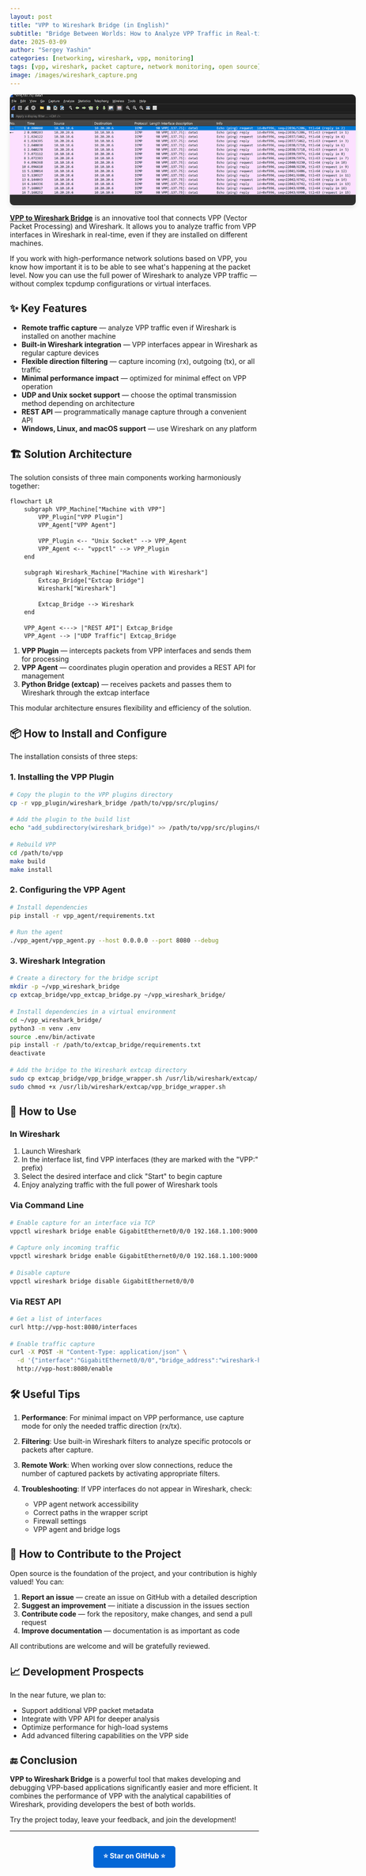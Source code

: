 ```yaml
---
layout: post
title: "VPP to Wireshark Bridge (in English)"
subtitle: "Bridge Between Worlds: How to Analyze VPP Traffic in Real-time"
date: 2025-03-09
author: "Sergey Yashin"
categories: [networking, wireshark, vpp, monitoring]
tags: [vpp, wireshark, packet capture, network monitoring, open source]
image: /images/wireshark_capture.png
---
```


<div style="text-align: center;">
   <img src="/images/wireshark_capture.png" alt="VPP traffic capture in Wireshark" style="max-width: 700px; border-radius: 8px; box-shadow: 0 4px 8px rgba(0,0,0,0.1);">
</div>

**[VPP to Wireshark Bridge](https://github.com/wapxmas/vpp_wireshark_bridge)** is an innovative tool that connects VPP (Vector Packet Processing) and Wireshark. It allows you to analyze traffic from VPP interfaces in Wireshark in real-time, even if they are installed on different machines.

If you work with high-performance network solutions based on VPP, you know how important it is to be able to see what's happening at the packet level. Now you can use the full power of Wireshark to analyze VPP traffic — without complex tcpdump configurations or virtual interfaces.

## ✨ Key Features

- **Remote traffic capture** — analyze VPP traffic even if Wireshark is installed on another machine
- **Built-in Wireshark integration** — VPP interfaces appear in Wireshark as regular capture devices
- **Flexible direction filtering** — capture incoming (rx), outgoing (tx), or all traffic
- **Minimal performance impact** — optimized for minimal effect on VPP operation
- **UDP and Unix socket support** — choose the optimal transmission method depending on architecture
- **REST API** — programmatically manage capture through a convenient API
- **Windows, Linux, and macOS support** — use Wireshark on any platform

## 🏗️ Solution Architecture

The solution consists of three main components working harmoniously together:

```mermaid
flowchart LR
    subgraph VPP_Machine["Machine with VPP"]
        VPP_Plugin["VPP Plugin"]
        VPP_Agent["VPP Agent"]
        
        VPP_Plugin <-- "Unix Socket" --> VPP_Agent
        VPP_Agent <-- "vppctl" --> VPP_Plugin
    end
    
    subgraph Wireshark_Machine["Machine with Wireshark"]
        Extcap_Bridge["Extcap Bridge"]
        Wireshark["Wireshark"]
        
        Extcap_Bridge --> Wireshark
    end
    
    VPP_Agent <---> |"REST API"| Extcap_Bridge
    VPP_Agent --> |"UDP Traffic"| Extcap_Bridge
```

1. **VPP Plugin** — intercepts packets from VPP interfaces and sends them for processing
2. **VPP Agent** — coordinates plugin operation and provides a REST API for management
3. **Python Bridge (extcap)** — receives packets and passes them to Wireshark through the extcap interface

This modular architecture ensures flexibility and efficiency of the solution.

## 📦 How to Install and Configure

The installation consists of three steps:

### 1. Installing the VPP Plugin

```bash
# Copy the plugin to the VPP plugins directory
cp -r vpp_plugin/wireshark_bridge /path/to/vpp/src/plugins/

# Add the plugin to the build list
echo "add_subdirectory(wireshark_bridge)" >> /path/to/vpp/src/plugins/CMakeLists.txt

# Rebuild VPP
cd /path/to/vpp
make build
make install
```

### 2. Configuring the VPP Agent

```bash
# Install dependencies
pip install -r vpp_agent/requirements.txt

# Run the agent
./vpp_agent/vpp_agent.py --host 0.0.0.0 --port 8080 --debug
```

### 3. Wireshark Integration

```bash
# Create a directory for the bridge script
mkdir -p ~/vpp_wireshark_bridge
cp extcap_bridge/vpp_extcap_bridge.py ~/vpp_wireshark_bridge/

# Install dependencies in a virtual environment
cd ~/vpp_wireshark_bridge/
python3 -m venv .env
source .env/bin/activate
pip install -r /path/to/extcap_bridge/requirements.txt
deactivate

# Add the bridge to the Wireshark extcap directory
sudo cp extcap_bridge/vpp_bridge_wrapper.sh /usr/lib/wireshark/extcap/
sudo chmod +x /usr/lib/wireshark/extcap/vpp_bridge_wrapper.sh
```

## 🔧 How to Use

### In Wireshark

1. Launch Wireshark
2. In the interface list, find VPP interfaces (they are marked with the "VPP:" prefix)
3. Select the desired interface and click "Start" to begin capture
4. Enjoy analyzing traffic with the full power of Wireshark tools

### Via Command Line

```bash
# Enable capture for an interface via TCP
vppctl wireshark bridge enable GigabitEthernet0/0/0 192.168.1.100:9000

# Capture only incoming traffic
vppctl wireshark bridge enable GigabitEthernet0/0/0 192.168.1.100:9000 rx

# Disable capture
vppctl wireshark bridge disable GigabitEthernet0/0/0
```

### Via REST API

```bash
# Get a list of interfaces
curl http://vpp-host:8080/interfaces

# Enable traffic capture
curl -X POST -H "Content-Type: application/json" \
  -d '{"interface":"GigabitEthernet0/0/0","bridge_address":"wireshark-host:9000","direction":"both"}' \
  http://vpp-host:8080/enable
```

## 🛠 Useful Tips

1. **Performance**: For minimal impact on VPP performance, use capture mode for only the needed traffic direction (rx/tx).

2. **Filtering**: Use built-in Wireshark filters to analyze specific protocols or packets after capture.

3. **Remote Work**: When working over slow connections, reduce the number of captured packets by activating appropriate filters.

4. **Troubleshooting**: If VPP interfaces do not appear in Wireshark, check:
   - VPP agent network accessibility
   - Correct paths in the wrapper script
   - Firewall settings
   - VPP agent and bridge logs

## 👥 How to Contribute to the Project

Open source is the foundation of the project, and your contribution is highly valued! You can:

1. **Report an issue** — create an issue on GitHub with a detailed description
2. **Suggest an improvement** — initiate a discussion in the issues section
3. **Contribute code** — fork the repository, make changes, and send a pull request
4. **Improve documentation** — documentation is as important as code

All contributions are welcome and will be gratefully reviewed.

## 📈 Development Prospects

In the near future, we plan to:

- Support additional VPP packet metadata
- Integrate with VPP API for deeper analysis
- Optimize performance for high-load systems
- Add advanced filtering capabilities on the VPP side

## 🔚 Conclusion

**VPP to Wireshark Bridge** is a powerful tool that makes developing and debugging VPP-based applications significantly easier and more efficient. It combines the performance of VPP with the analytical capabilities of Wireshark, providing developers the best of both worlds.

Try the project today, leave your feedback, and join the development!

---

<div style="text-align: center; margin-top: 30px;">
<a href="https://github.com/wapxmas/vpp_wireshark_bridge" style="display: inline-block; padding: 10px 20px; background-color: #0366d6; color: white; text-decoration: none; border-radius: 5px; font-weight: bold;">⭐ Star on GitHub ⭐</a>
</div> 